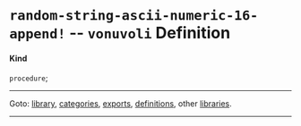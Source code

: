 

<a id='definition__vonuvoli__random-string-ascii-numeric-16-append_21'></a>

# `random-string-ascii-numeric-16-append!` -- `vonuvoli` Definition


<a id='definition__vonuvoli__random-string-ascii-numeric-16-append_21__kind'></a>

#### Kind

`procedure`;

----

Goto: [library](../../vonuvoli/_index.md#library__vonuvoli), [categories](../../vonuvoli/categories/_index.md#toc__vonuvoli__categories), [exports](../../vonuvoli/exports/_index.md#toc__vonuvoli__exports), [definitions](../../vonuvoli/definitions/_index.md#toc__vonuvoli__definitions), other [libraries](../../_libraries.md#toc__libraries).

----

